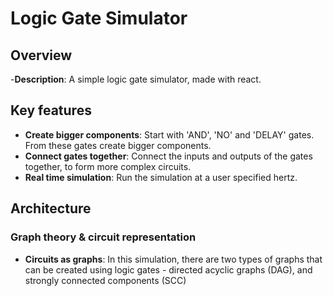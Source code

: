 # Logic Gate Simulator
## Overview
-**Description**: A simple logic gate simulator, made with react.

## Key features
- **Create bigger components**: Start with 'AND', 'NO' and 'DELAY' gates. From these gates create bigger components.
- **Connect gates together**: Connect the inputs and outputs of the gates together, to form more complex circuits.
- **Real time simulation**: Run the simulation at a user specified hertz.

## Architecture

### Graph theory & circuit representation
- **Circuits as graphs**: In this simulation, there are two types of graphs that can be created using logic gates - directed acyclic graphs (DAG), and strongly connected components (SCC)

